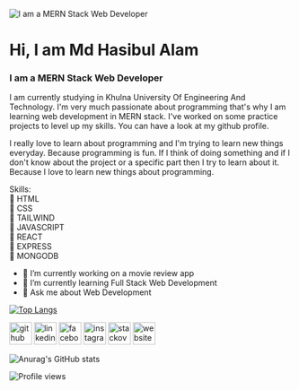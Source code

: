 ![I am a MERN Stack Web Developer](https://repository-images.githubusercontent.com/437799537/bd2c6298-70dd-4018-a45f-5d5c678ff748)

# Hi, I am Md Hasibul Alam
### I am a MERN Stack Web Developer

I am currently studying in Khulna University Of Engineering And Technology. I'm very much passionate about programming that's why I am learning web development in MERN stack. I've worked on some practice projects to level up my skills. You can have a look at my github profile. 

I really love to learn about programming and I'm trying to learn new things everyday. Because programming is fun. If I think of doing something and if I don't know about the project or a specific part then I try to learn about it. Because I love to learn new things about programming. 

Skills: <br>
🔰 HTML<br>
🔰 CSS<br>
🔰 TAILWIND<br>
🔰 JAVASCRIPT<br>
🔰 REACT<br>
🔰 EXPRESS<br>
🔰 MONGODB<br>

- 🔭 I’m currently working on a movie review app 
- 🌱 I’m currently learning Full Stack Web Development 
- 💬 Ask me about Web Development 

[![Top Langs](https://github-readme-stats.vercel.app/api/top-langs/?username=hasibmiraz&theme=dracula)](https://github.com/anuraghazra/github-readme-stats)


[<img src='https://cdn.jsdelivr.net/npm/simple-icons@3.0.1/icons/github.svg' alt='github' height='40'>](https://github.com/hasibmiraz)  [<img src='https://cdn.jsdelivr.net/npm/simple-icons@3.0.1/icons/linkedin.svg' alt='linkedin' height='40'>](https://www.linkedin.com/in/md-hasibulalam/)  [<img src='https://cdn.jsdelivr.net/npm/simple-icons@3.0.1/icons/facebook.svg' alt='facebook' height='40'>](https://www.facebook.com/mi.r4z)  [<img src='https://cdn.jsdelivr.net/npm/simple-icons@3.0.1/icons/instagram.svg' alt='instagram' height='40'>](https://www.instagram.com/mi_r4z/)  [<img src='https://cdn.jsdelivr.net/npm/simple-icons@3.0.1/icons/stackoverflow.svg' alt='stackoverflow' height='40'>](https://stackoverflow.com/users/13928454)  [<img src='https://cdn.jsdelivr.net/npm/simple-icons@3.0.1/icons/icloud.svg' alt='website' height='40'>](https://hasibulalam-portfolio.netlify.app/)  

![Anurag's GitHub stats](https://github-readme-stats.vercel.app/api?username=hasibmiraz&show_icons=true&theme=dracula)

![Profile views](https://gpvc.arturio.dev/hasibmiraz)  
